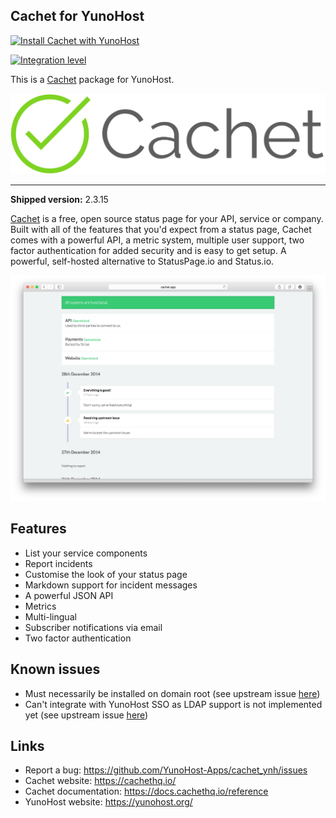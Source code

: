 Cachet for YunoHost
------------------------
[![Install Cachet with YunoHost](https://install-app.yunohost.org/install-with-yunohost.png)](https://install-app.yunohost.org/?app=cachet)

[![Integration level](https://dash.yunohost.org/integration/cachet.svg)](https://ci-apps.yunohost.org/jenkins/job/cachet%20%28Community%29/lastBuild/consoleFull)

This is a [Cachet](https://cachethq.io/) package for YunoHost.

![](https://github.com/CachetHQ/Assets/raw/master/images/logo/Cachet.png)

---

**Shipped version:** 2.3.15

[Cachet](https://cachethq.io/) is a free, open source status page for your API, service or company. Built with all of the features that you'd expect from a status page, Cachet comes with a powerful API, a metric system, multiple user support, two factor authentication for added security and is easy to get setup. A powerful, self-hosted alternative to StatusPage.io and Status.io.


![](https://github.com/CachetHQ/Assets/raw/master/screenshots/main-interface.png)

## Features

- List your service components
- Report incidents
- Customise the look of your status page
- Markdown support for incident messages
- A powerful JSON API
- Metrics
- Multi-lingual
- Subscriber notifications via email
- Two factor authentication

## Known issues
- Must necessarily be installed on domain root (see upstream issue [here](https://github.com/CachetHQ/Cachet/issues/1696))
- Can't integrate with YunoHost SSO as LDAP support is not implemented yet (see upstream issue [here](https://github.com/CachetHQ/Cachet/issues/2108))


## Links

 * Report a bug: https://github.com/YunoHost-Apps/cachet_ynh/issues
 * Cachet website: https://cachethq.io/
 * Cachet documentation: https://docs.cachethq.io/reference
 * YunoHost website: https://yunohost.org/
